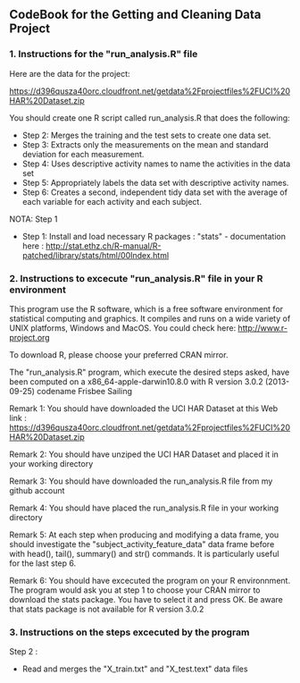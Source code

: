 ## CodeBook for the Getting and Cleaning Data Project

### 1. Instructions for the "run_analysis.R" file

Here are the data for the project:

https://d396qusza40orc.cloudfront.net/getdata%2Fprojectfiles%2FUCI%20HAR%20Dataset.zip

You should create one R script called run_analysis.R that does the following:

* Step 2: Merges the training and the test sets to create one data set.
* Step 3: Extracts only the measurements on the mean and standard deviation for each measurement.
* Step 4: Uses descriptive activity names to name the activities in the data set
* Step 5: Appropriately labels the data set with descriptive activity names.
* Step 6: Creates a second, independent tidy data set with the average of each variable for each activity and each subject.

NOTA: Step 1

* Step 1: Install and load necessary R packages : "stats" - documentation here : http://stat.ethz.ch/R-manual/R-patched/library/stats/html/00Index.html

### 2. Instructions to excecute "run_analysis.R" file in your R environment 

This program use the R software, which is a free software environment for statistical computing and graphics. It compiles and runs on a wide variety of UNIX platforms, Windows and MacOS. You could check here: http://www.r-project.org

To download R, please choose your preferred CRAN mirror.

The "run_analysis.R" program, which execute the desired steps asked, have been computed on a x86_64-apple-darwin10.8.0 with R version 3.0.2 (2013-09-25) codename Frisbee Sailing

Remark 1: You should have downloaded the UCI HAR Dataset at this Web link : https://d396qusza40orc.cloudfront.net/getdata%2Fprojectfiles%2FUCI%20HAR%20Dataset.zip

Remark 2: You should have unziped the UCI HAR Dataset and placed it in your working directory

Remark 3: You should have downloaded the run_analysis.R file from my github account

Remark 4: You should have placed the run_analysis.R file in your working directory

Remark 5: At each step when producing and modifying a data frame, you should investigate the "subject_activity_feature_data" data frame before with head(), tail(), summary() and str() commands. It is particularly useful for the last step 6.

Remark 6: You should have excecuted the program on your R environnment. The program would ask you at step 1 to choose your CRAN mirror to download the stats package. You have to select it and press OK. Be aware that stats package is not available for R version 3.0.2

### 3. Instructions on the steps excecuted by the program

Step 2 :

- Read and merges the "X_train.txt" and "X_test.text" data files

